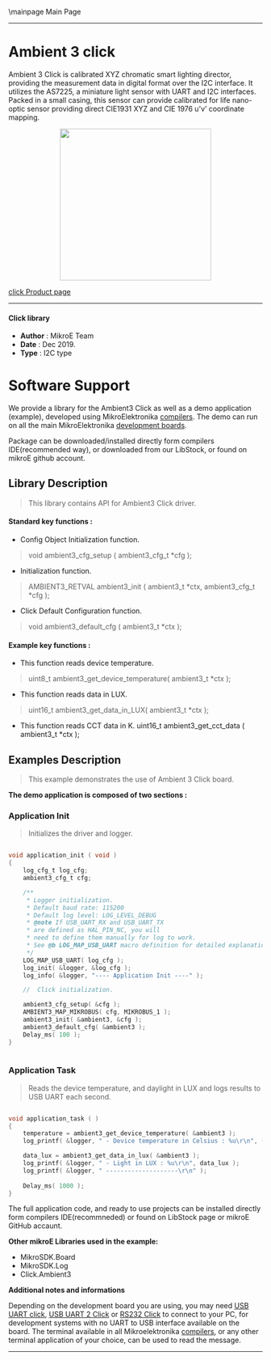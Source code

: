\mainpage Main Page
 
---
# Ambient 3 click

Ambient 3 Click is calibrated XYZ chromatic smart lighting director, providing the measurement data in digital format over the I2C interface. It utilizes the AS7225, a miniature light sensor with UART and I2C interfaces. Packed in a small casing, this sensor can provide calibrated for life nano-optic sensor providing direct CIE1931 XYZ and CIE 1976 u’v’ coordinate mapping.

<p align="center">
  <img src="https://download.mikroe.com/images/click_for_ide/ambient3_click.png" height=300px>
</p>

[click Product page](https://www.mikroe.com/ambient-3-click)

---


#### Click library 

- **Author**        : MikroE Team
- **Date**          : Dec 2019.
- **Type**          : I2C type


# Software Support

We provide a library for the Ambient3 Click 
as well as a demo application (example), developed using MikroElektronika 
[compilers](https://shop.mikroe.com/compilers). 
The demo can run on all the main MikroElektronika [development boards](https://shop.mikroe.com/development-boards).

Package can be downloaded/installed directly form compilers IDE(recommended way), or downloaded from our LibStock, or found on mikroE github account. 

## Library Description

> This library contains API for Ambient3 Click driver.

#### Standard key functions :

- Config Object Initialization function.
> void ambient3_cfg_setup ( ambient3_cfg_t *cfg ); 
 
- Initialization function.
> AMBIENT3_RETVAL ambient3_init ( ambient3_t *ctx, ambient3_cfg_t *cfg );

- Click Default Configuration function.
> void ambient3_default_cfg ( ambient3_t *ctx );

#### Example key functions :

- This function reads device temperature.
> uint8_t ambient3_get_device_temperature( ambient3_t *ctx );

- This function reads data in LUX.
> uint16_t ambient3_get_data_in_LUX( ambient3_t *ctx );

- This function reads CCT data in K.
uint16_t ambient3_get_cct_data ( ambient3_t *ctx );

## Examples Description

> This example demonstrates the use of Ambient 3 Click board.

**The demo application is composed of two sections :**

### Application Init 

> Initializes the driver and logger.

```c

void application_init ( void )
{
    log_cfg_t log_cfg;
    ambient3_cfg_t cfg;

    /** 
     * Logger initialization.
     * Default baud rate: 115200
     * Default log level: LOG_LEVEL_DEBUG
     * @note If USB_UART_RX and USB_UART_TX 
     * are defined as HAL_PIN_NC, you will 
     * need to define them manually for log to work. 
     * See @b LOG_MAP_USB_UART macro definition for detailed explanation.
     */
    LOG_MAP_USB_UART( log_cfg );
    log_init( &logger, &log_cfg );
    log_info( &logger, "---- Application Init ----" );

    //  Click initialization.

    ambient3_cfg_setup( &cfg );
    AMBIENT3_MAP_MIKROBUS( cfg, MIKROBUS_1 );
    ambient3_init( &ambient3, &cfg );
    ambient3_default_cfg( &ambient3 );
    Delay_ms( 100 );
}
  
```

### Application Task

> Reads the device temperature, and daylight in LUX and logs results to USB UART each second.

```c

void application_task ( )
{
    temperature = ambient3_get_device_temperature( &ambient3 );
    log_printf( &logger, " - Device temperature in Celsius : %u\r\n", ( uint16_t ) temperature );

    data_lux = ambient3_get_data_in_lux( &ambient3 );
    log_printf( &logger, " - Light in LUX : %u\r\n", data_lux );
    log_printf( &logger, " --------------------\r\n" );
    
    Delay_ms( 1000 );
} 

```

The full application code, and ready to use projects can be  installed directly form compilers IDE(recommneded) or found on LibStock page or mikroE GitHub accaunt.

**Other mikroE Libraries used in the example:** 

- MikroSDK.Board
- MikroSDK.Log
- Click.Ambient3

**Additional notes and informations**

Depending on the development board you are using, you may need 
[USB UART click](https://shop.mikroe.com/usb-uart-click), 
[USB UART 2 Click](https://shop.mikroe.com/usb-uart-2-click) or 
[RS232 Click](https://shop.mikroe.com/rs232-click) to connect to your PC, for 
development systems with no UART to USB interface available on the board. The 
terminal available in all Mikroelektronika 
[compilers](https://shop.mikroe.com/compilers), or any other terminal application 
of your choice, can be used to read the message.



---
